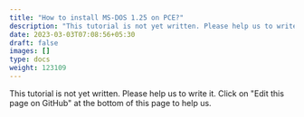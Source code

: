 ```yaml
---
title: "How to install MS-DOS 1.25 on PCE?"
description: "This tutorial is not yet written. Please help us to write it. Click on 'Edit this page on GitHub' at the bottom of this page to help us."
date: 2023-03-03T07:08:56+05:30
draft: false
images: []
type: docs
weight: 123109
---
```


This tutorial is not yet written. Please help us to write it. Click on "Edit this page on GitHub" at the bottom of this page to help us.
